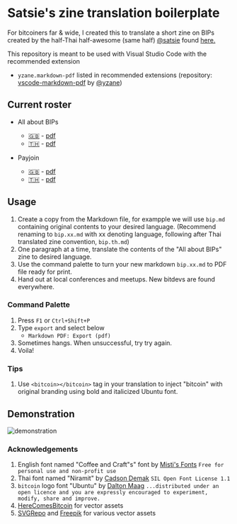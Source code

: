 # Satsie's zine translation boilerplate

For bitcoiners far & wide, I created this to translate a short zine on BIPs created by the half-Thai
half-awesome (same half) [@satsie](https://github.com/satsie) found [here.](https://satsie.dev/bips)

This repository is meant to be used with Visual Studio Code with the recommended extension

* `yzane.markdown-pdf` listed in recommended extensions
  (repository: [vscode-markdown-pdf](https://github.com/yzane/vscode-markdown-pdf) by [@yzane](https://github.com/yzane))

## Current roster

- All about BIPs
  * [🇬🇧](./bips.md) - [pdf](./bips.pdf)
  * [🇹🇭](./bips.th.md) - [pdf](./bips.th.pdf)

- Payjoin
  * [🇬🇧](./payjoin.md) - [pdf](./payjoin.pdf)
  * [🇹🇭](.) - [pdf](.)

## Usage

1. Create a copy from the Markdown file, for exampple we will use `bip.md` containing original
  contents to your desired language. (Recommend renaming to `bip.xx.md` with xx denoting language,
  following after Thai translated zine convention, `bip.th.md`)
1. One paragraph at a time, translate the contents of the "All about BIPs" zine to desired language.
1. Use the command palette to turn your new markdown `bip.xx.md` to PDF file ready for print.
1. Hand out at local conferences and meetups. New bitdevs are found everywhere.

### Command Palette

1. Press `F1` or `Ctrl+Shift+P`
1. Type `export` and select below
   * `Markdown PDF: Export (pdf)`
1. Sometimes hangs. When unsuccessful, try try again.
1. Voila!

### Tips

1. Use `<bitcoin></bitcoin>` tag in your translation to inject "bitcoin" with original branding
  using bold and italicized Ubuntu font.

## Demonstration

![demonstration](./static/demo.gif)

### Acknowledgements

1. English font named "Coffee and Craft"s" font by [Misti's Fonts](https://mistifonts.com/coffee-and-crafts/)
  `Free for personal use and non-profit use`
1. Thai font named "Niramit" by [Cadson Demak](https://github.com/cadsondemak/Niramit)
  `SIL Open Font License 1.1`
1. `bitcoin` logo font "Ubuntu" by [Dalton Maag](https://design.ubuntu.com/font)
  `...distributed under an open licence and you are expressly encouraged to experiment, modify, share and improve.`
1. [HereComesBitcoin](https://www.herecomesbitcoin.org/) for vector assets
1. [SVGRepo](https://www.svgrepo.com/) and [Freepik](https://freepik.com) for various vector assets